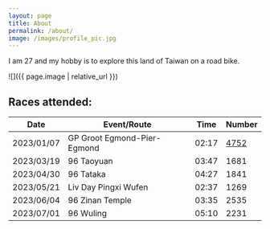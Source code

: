 ```yaml
---
layout: page
title: About
permalink: /about/
image: /images/profile_pic.jpg
---
```



I am 27 and my hobby is to explore this land of Taiwan on a road bike.

![]({{ page.image | relative_url }})

## Races attended:

| Date       | Event/Route                 | Time  | Number             |
|------------|-----------------------------|-------|--------------------|
| 2023/01/07 | GP Groot Egmond-Pier-Egmond | 02:17 | [4752](epe-4752)   |
| 2023/03/19 | 96 Taoyuan                  | 03:47 | 1681               |
| 2023/04/30 | 96 Tataka                   | 04:27 | 1841               |
| 2023/05/21 | Liv Day Pingxi Wufen        | 02:37 | 1269               |
| 2023/06/04 | 96 Zinan Temple             | 03:35 | 2535               |
| 2023/07/01 | 96 Wuling                   | 05:10 | 2231               |

[epe-4752]: https://results.sporthive.com/events/7015744369956131328/races/484500/bib/4752